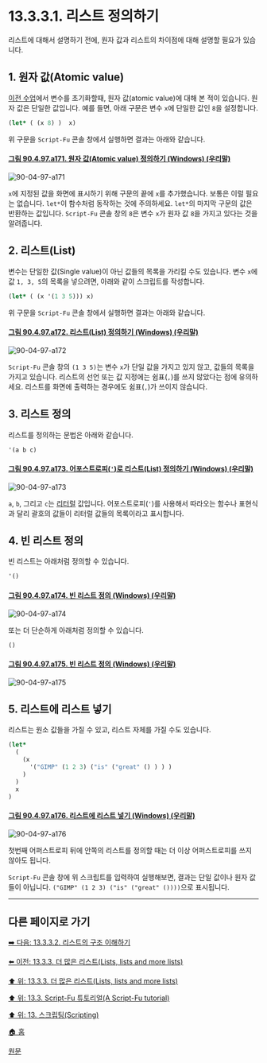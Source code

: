 # 13.3.3.1. 리스트 정의하기
리스트에 대해서 설명하기 전에, 원자 값과 리스트의 차이점에 대해 설명할 필요가 있습니다.

## 1. 원자 값(Atomic value)
[이전 수업](./13-03-02-03-the_general_syntax_of_let.md)에서 변수를 초기화할때, 원자 값(atomic value)에 대해 본 적이 있습니다. 원자 값은 단일한 값입니다. 예를 들면, 아래 구문은 변수 `x`에 단일한 값인 `8`을 설정합니다.

```scheme
(let* ( (x 8) )  x)
```

위 구문을 `Script-Fu` 콘솔 창에서 실행하면 결과는 아래와 같습니다.

<a id="90-04-97-a171"></a>

#### [그림 90.4.97.a171. 원자 값(Atomic value) 정의하기 (Windows) (우리말)](./90-04-97-script_fu_console.md#90-04-97-a171)
![90-04-97-a171](https://github.com/wonder13662/gimp/assets/15767104/c1a61232-fa4a-4c4a-996f-1ea947bf2abe)

`x`에 지정된 값을 화면에 표시하기 위해 구문의 끝에 `x`를 추가했습니다. 보통은 이럴 필요는 없습니다. `let*`이 함수처럼 동작하는 것에 주의하세요. `let*`의 마지막 구문의 값은 반환하는 값입니다. `Script-Fu` 콘솔 창의 `8`은 변수 `x`가 원자 값 `8`을 가지고 있다는 것을 알려줍니다.

## 2. 리스트(List)
변수는 단일한 값(Single value)이 아닌 값들의 목록을 가리킬 수도 있습니다. 변수 `x`에 값 `1, 3, 5`의 목록을 넣으려면, 아래와 같이 스크립트를 작성합니다.

```scheme
(let* ( (x '(1 3 5))) x)
```

위 구문을 `Script-Fu` 콘솔 창에서 실행하면 결과는 아래와 같습니다.

<a id="90-04-97-a172"></a>

#### [그림 90.4.97.a172. 리스트(List) 정의하기 (Windows) (우리말)](./90-04-97-script_fu_console.md#90-04-97-a172)
![90-04-97-a172](https://github.com/wonder13662/gimp/assets/15767104/c6482480-f7a5-426b-b688-deb8c8fe70d8)

`Script-Fu` 콘솔 창의 `(1 3 5)`는 변수 `x`가 단일 값을 가지고 있지 않고, 값들의 목록을 가지고 있습니다. 리스트의 선언 또는 값 지정에는 쉼표(`,`)를 쓰지 않았다는 점에 유의하세요. 리스트를 화면에 출력하는 경우에도 쉼표(`,`)가 쓰이지 않습니다.

## 3. 리스트 정의
리스트를 정의하는 문법은 아래와 같습니다.

```scheme
'(a b c)
```

<a id="90-04-97-a173"></a>

#### [그림 90.4.97.a173. 어포스트로피(`'`)로 리스트(List) 정의하기 (Windows) (우리말)](./90-04-97-script_fu_console.md#90-04-97-a173)
![90-04-97-a173](https://github.com/wonder13662/gimp/assets/15767104/8271a2e8-fe6e-4e68-8f21-c337152b03fb)

`a`, `b`, 그리고 `c`는 [리터럴](https://ko.wikipedia.org/wiki/%EB%A6%AC%ED%84%B0%EB%9F%B4) 값입니다. 어포스트로피(`'`)를 사용해서 따라오는 함수나 표현식과 달리 괄호의 값들이 리터럴 값들의 목록이라고 표시합니다. 

## 4. 빈 리스트 정의
빈 리스트는 아래처럼 정의할 수 있습니다.

```scheme
'()
```

<a id="90-04-97-a174"></a>

#### [그림 90.4.97.a174. 빈 리스트 정의 (Windows) (우리말)](./90-04-97-script_fu_console.md#90-04-97-a174)
![90-04-97-a174](https://github.com/wonder13662/gimp/assets/15767104/6cb06527-5628-4095-8280-a7e51075fc15)

또는 더 단순하게 아래처럼 정의할 수 있습니다.

```scheme
()
```

<a id="90-04-97-a175"></a>

#### [그림 90.4.97.a175. 빈 리스트 정의 (Windows) (우리말)](./90-04-97-script_fu_console.md#90-04-97-a175)
![90-04-97-a175](https://github.com/wonder13662/gimp/assets/15767104/31a2b6aa-e93b-4867-abee-249f49af3004)

## 5. 리스트에 리스트 넣기
리스트는 원소 값들을 가질 수 있고, 리스트 자체를 가질 수도 있습니다.

```scheme
(let*
  (
    (x
      '("GIMP" (1 2 3) ("is" ("great" () ) ) )
    )
  )
  x
)
```

<a id="90-04-97-a176"></a>

#### [그림 90.4.97.a176. 리스트에 리스트 넣기 (Windows) (우리말)](./90-04-97-script_fu_console.md#90-04-97-a176)
![90-04-97-a176](https://github.com/wonder13662/gimp/assets/15767104/1065e8bf-c140-472e-9116-d63893118ef4)

첫번째 어퍼스트로피 뒤에 안쪽의 리스트를 정의할 때는 더 이상 어퍼스트로피를 쓰지 않아도 됩니다.

`Script-Fu` 콘솔 창에 위 스크립트를 입력하여 실행해보면, 결과는 단일 값이나 원자 값들이 아닙니다. `("GIMP" (1 2 3) ("is" ("great" ())))`으로 표시됩니다.

***

## 다른 페이지로 가기

[➡️ 다음: 13.3.3.2. 리스트의 구조 이해하기](./13-03-03-02-how_to_think_of_lists.md)

[⬅️ 이전: 13.3.3. 더 많은 리스트(Lists, lists and more lists)](./13-03-03-00-lists-lists-and-more-lists.md)

[⬆️ 위: 13.3.3. 더 많은 리스트(Lists, lists and more lists)](./13-03-03-00-lists-lists-and-more-lists.md)

[⬆️ 위: 13.3. Script-Fu 튜토리얼(A Script-Fu tutorial)](./13-03-00-a-script-fu-tutorial.md)

[⬆️ 위: 13. 스크립팅(Scripting)](./13-00-scripting.md)

[🏠 홈](./00-home.md)

[원문](https://docs.gimp.org/2.10/ko/gimp-using-script-fu-tutorial-lists.html#idm9721)